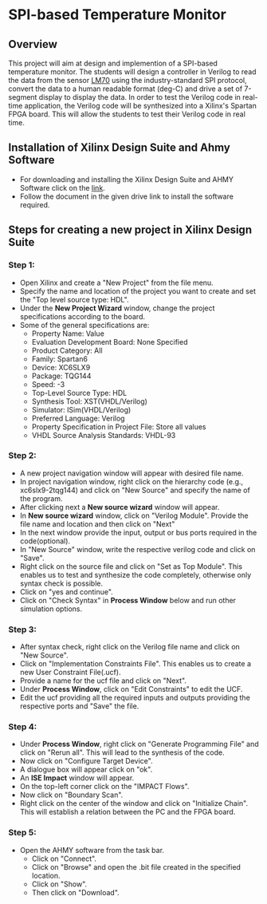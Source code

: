 # SPI-based Temperature Monitor
## Overview
This project will aim at design and implemention of a SPI-based temperature monitor. The students will design a controller in Verilog to read the data from the sensor [LM70](https://github.com/rutucharya/SPI-based-Temperature-Monitor/files/11198677/datasheet-LM70-TI-tempSensor.pdf)
 using the industry-standard SPI protocol, convert the data to a human readable format (deg-C) and drive a set of 7-segment display to display the data. In order to test the Verilog code in real-time application, the Verilog code will be synthesized into a Xilinx's Spartan FPGA board. This will allow the students to test their Verilog code in real time.
 


## Installation of Xilinx Design Suite and Ahmy Software
-	For downloading and installing the Xilinx Design Suite and AHMY Software click on the [link]( https://drive.google.com/drive/folders/11K3pKGRTGL41oUaIt80uNTADWgc_MmPZ).
-	Follow the document in the given drive link to install the software required.

## Steps for creating a new project in Xilinx Design Suite
### Step 1:
- Open Xilinx and create a "New Project" from the file menu.
- Specify the name and location of the project you want to create and set the "Top level source type: HDL".
- Under the **New Project Wizard** window, change the project specifications according to the board.
- Some of the general specifications are:
  - Property Name: Value
  - Evaluation Development Board: None Specified
  - Product Category: All
  - Family: Spartan6
  - Device: XC6SLX9
  - Package: TQG144
  - Speed: -3
  - Top-Level Source Type: HDL
  - Synthesis Tool: XST(VHDL/Verilog)  
  - Simulator: ISim(VHDL/Verilog)
  - Preferred Language: Verilog
  - Property Specification in Project File: Store all values
  - VHDL Source Analysis Standards: VHDL-93
 
### Step 2:
- A new project navigation window will appear with desired file name.
- In project navigation window, right click on the hierarchy code (e.g., xc6slx9-2tqg144) and click on "New Source" and specify the name of the program.
- After clicking next a **New source wizard** window will appear. 
- In **New source wizard** window, click on "Verilog Module". Provide the file name and location and then click on "Next"
- In the next window provide the input, output or bus ports required in the code(optional).
- In "New Source" window, write the respective verilog code and click on "Save".
- Right click on the source file and click on "Set as Top Module". This enables us to test and synthesize the code completely, otherwise only syntax check is possible.   
- Click on "yes and continue".
- Click on "Check Syntax" in **Process Window** below and run other simulation options.

### Step 3: 
- After syntax check, right click on the Verilog file name and click on "New Source".
- Click on "Implementation Constraints File". This enables us to create a new User Constraint File(.ucf).
- Provide a name for the ucf file and click on "Next".  
- Under **Process Window**, click on "Edit Constraints" to edit the UCF.
- Edit the ucf providing all the required inputs and outputs providing the respective ports and "Save" the file.

### Step 4:
- Under **Process Window**, right click on "Generate Programming File" and click on "Rerun all". This will lead to the synthesis of the code. 
- Now click on "Configure Target Device".
- A dialogue box will appear click on "ok".
- An **ISE Impact** window will appear.
- On the top-left corner click on the "IMPACT Flows".
- Now click on "Boundary Scan".
- Right click on the center of the window and click on "Initialize Chain". This will establish a relation between the PC and the FPGA board.

### Step 5:
- Open the AHMY software from the task bar. 
  - Click on "Connect".
  - Click on "Browse" and open the .bit file created in the specified location.
  - Click on "Show".
  - Then click on "Download".
